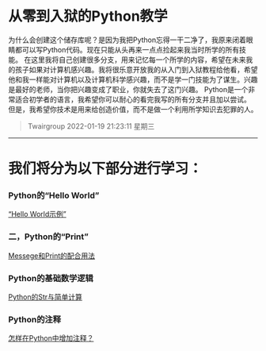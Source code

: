 # 从零到入狱的Python教学
为什么会创建这个储存库呢？是因为我把Python忘得一干二净了，我原来闭着眼睛都可以写Python代码。现在只能从头再来一点点捡起来我当时所学的所有技能。
在这里我将自己创建很多分支，用来记忆每一个所学的内容，希望在未来我的孩子如果对计算机感兴趣。我将很乐意开放我的从入门到入狱教程给他看，希望他和我一样能对计算机以及计算机科学感兴趣，而不是学一门技能为了谋生。兴趣是最好的老师，当你把兴趣变成了职业，你就失去了这门兴趣。
Python是一个非常适合初学者的语言，我希望你可以耐心的看完我写的所有分支并且加以尝试。
但是，我希望你技术是用来给创造价值，而不是做一个利用所学知识去犯罪的人。
> Twairgroup
2022-01-19 21:23:11 星期三

------------



# 我们将分为以下部分进行学习：
### Python的“Hello World”
[“Hello World示例”](http://https://github.com/twairgroup/0-jail-python-sduty/blob/main/hello_world.py "“Hello World”")
### 二，Python的“Print”
[Messege和Print的配合用法](http://https://github.com/twairgroup/0-jail-python-sduty/blob/main/name%26messege.py "Messege和Print的配合用法")
### Python的基础数学逻辑
[Python的Str与简单计算](http://https://github.com/twairgroup/0-jail-python-sduty/blob/main/number.py "Python的Str与简单计算")
### Python的注释
[怎样在Python中增加注释？](http://https://github.com/twairgroup/0-jail-python-sduty/blob/main/Comment.py "怎样在Python中增加注释？")
